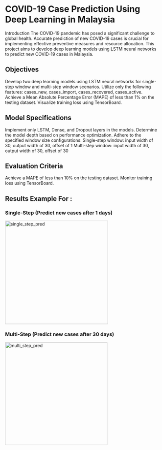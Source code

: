 # COVID-19 Case Prediction Using Deep Learning in Malaysia

Introduction
The COVID-19 pandemic has posed a significant challenge to global health. Accurate prediction of new COVID-19 cases is crucial for implementing effective preventive measures and resource allocation. This project aims to develop deep learning models using LSTM neural networks to predict new COVID-19 cases in Malaysia.

## Objectives
Develop two deep learning models using LSTM neural networks for single-step window and multi-step window scenarios.
Utilize only the following features: cases_new, cases_import, cases_recovered, cases_active.
Achieve a Mean Absolute Percentage Error (MAPE) of less than 1% on the testing dataset.
Visualize training loss using TensorBoard.

## Model Specifications
Implement only LSTM, Dense, and Dropout layers in the models.
Determine the model depth based on performance optimization.
Adhere to the specified window size configurations:
Single-step window: input width of 30, output width of 30, offset of 1
Multi-step window: input width of 30, output width of 30, offset of 30

## Evaluation Criteria
Achieve a MAPE of less than 10% on the testing dataset.
Monitor training loss using TensorBoard.

## Results Example For :
### Single-Step (Predict new cases after 1 days)
<img width="336" alt="single_step_pred" src="https://github.com/zulhilmeae170033/Covid19-Case-Predict/assets/65061987/321842ad-662e-4abb-bf3f-cfb2942c337a">

### Multi-Step (Predict new cases after 30 days)
<img width="334" alt="multi_step_pred" src="https://github.com/zulhilmeae170033/Covid19-Case-Predict/assets/65061987/209bdc97-c02c-42c3-a0b2-eea356bb6d75">
